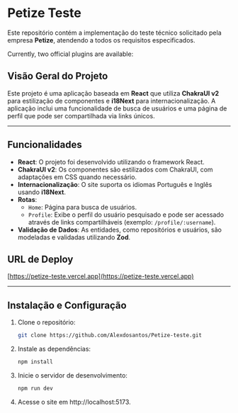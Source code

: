 # Petize Teste

Este repositório contém a implementação do teste técnico solicitado pela empresa **Petize**, atendendo a todos os requisitos especificados.

Currently, two official plugins are available:

## Visão Geral do Projeto

Este projeto é uma aplicação baseada em **React** que utiliza **ChakraUI v2** para estilização de componentes e **i18Next** para internacionalização. A aplicação inclui uma funcionalidade de busca de usuários e uma página de perfil que pode ser compartilhada via links únicos.

---

## Funcionalidades

- **React**: O projeto foi desenvolvido utilizando o framework React.
- **ChakraUI v2**: Os componentes são estilizados com ChakraUI, com adaptações em CSS quando necessário.
- **Internacionalização**: O site suporta os idiomas Português e Inglês usando **i18Next**.
- **Rotas**:
  - `Home`: Página para busca de usuários.
  - `Profile`: Exibe o perfil do usuário pesquisado e pode ser acessado através de links compartilháveis (exemplo: `/profile/:username`).
- **Validação de Dados**: As entidades, como repositórios e usuários, são modeladas e validadas utilizando **Zod**.

## URL de Deploy

[https://petize-teste.vercel.app](https://petize-teste.vercel.app)

---
## Instalação e Configuração

1. Clone o repositório:
   ```bash
   git clone https://github.com/Alexdosantos/Petize-teste.git
   ```

2. Instale as dependências:
   ```bash
   npm install
   ```

3. Inicie o servidor de desenvolvimento:
   ```bash
   npm run dev
   ```

4. Acesse o site em http://localhost:5173.



